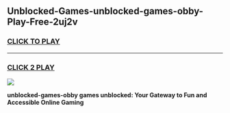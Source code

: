 
## Unblocked-Games-unblocked-games-obby-Play-Free-2uj2v
<h3>
<a href="https://premium76.site?title=unblocked-games-obby&ref=09A">CLICK TO PLAY</a></h3>
<hr>

<h3>
<a href="https://premium76.site?title=unblocked-games-obby&ref=09A">CLICK 2 PLAY</a>
  
</h3>

<a href="https://premium76.site?title=unblocked-games-obby&ref=09A"><img src="https://clearcache.store/games.png"></a>


**unblocked-games-obby games unblocked: Your Gateway to Fun and Accessible Online Gaming**

